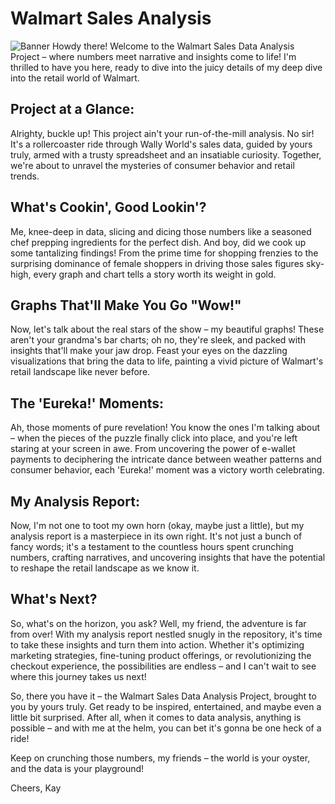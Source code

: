 # Walmart Sales Analysis
![Banner](Banner.png)
Howdy there! Welcome to the Walmart Sales Data Analysis Project – where numbers meet narrative and insights come to life! I'm thrilled to have you here, ready to dive into the juicy details of my deep dive into the retail world of Walmart.

Project at a Glance:
---------------------
Alrighty, buckle up! This project ain't your run-of-the-mill analysis. No sir! It's a rollercoaster ride through Wally World's sales data, guided by yours truly, armed with a trusty spreadsheet and an insatiable curiosity. Together, we're about to unravel the mysteries of consumer behavior and retail trends.

What's Cookin', Good Lookin'?
------------------------------
Me, knee-deep in data, slicing and dicing those numbers like a seasoned chef prepping ingredients for the perfect dish. And boy, did we cook up some tantalizing findings! From the prime time for shopping frenzies to the surprising dominance of female shoppers in driving those sales figures sky-high, every graph and chart tells a story worth its weight in gold.

Graphs That'll Make You Go "Wow!"
-----------------------------------
Now, let's talk about the real stars of the show – my beautiful graphs! These aren't your grandma's bar charts; oh no, they're sleek, and packed with insights that'll make your jaw drop. Feast your eyes on the dazzling visualizations that bring the data to life, painting a vivid picture of Walmart's retail landscape like never before.

The 'Eureka!' Moments:
------------------------
Ah, those moments of pure revelation! You know the ones I'm talking about – when the pieces of the puzzle finally click into place, and you're left staring at your screen in awe. From uncovering the power of e-wallet payments to deciphering the intricate dance between weather patterns and consumer behavior, each 'Eureka!' moment was a victory worth celebrating.

My Analysis Report:
--------------------
Now, I'm not one to toot my own horn (okay, maybe just a little), but my analysis report is a masterpiece in its own right. It's not just a bunch of fancy words; it's a testament to the countless hours spent crunching numbers, crafting narratives, and uncovering insights that have the potential to reshape the retail landscape as we know it.

What's Next?
-------------
So, what's on the horizon, you ask? Well, my friend, the adventure is far from over! With my analysis report nestled snugly in the repository, it's time to take these insights and turn them into action. Whether it's optimizing marketing strategies, fine-tuning product offerings, or revolutionizing the checkout experience, the possibilities are endless – and I can't wait to see where this journey takes us next!

So, there you have it – the Walmart Sales Data Analysis Project, brought to you by yours truly. Get ready to be inspired, entertained, and maybe even a little bit surprised. After all, when it comes to data analysis, anything is possible – and with me at the helm, you can bet it's gonna be one heck of a ride!

Keep on crunching those numbers, my friends – the world is your oyster, and the data is your playground!

Cheers,
Kay
